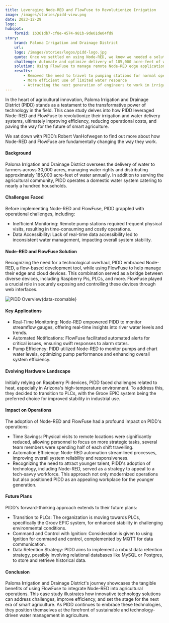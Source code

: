 ```yaml
---
title: Leveraging Node-RED and FlowFuse to Revolutionize Irrigation
image: /images/stories/pidd-view.png
date: 2023-12-29
logo:
hubspot:
    formId: 1b361db7-cf8e-4574-981b-9de01de04fd9
story:
    brand: Paloma Irrigation and Drainage District
    url:
    logo: /images/stories/logos/pidd-logo.jpg
    quote: Once we settled on using Node-RED, we knew we needed a solution to help us manage our edge devices as well as our central control system. FlowFuse has helped us take our Node-RED from proof-of-concept through to a reliable, scalable solution for the future.
    challenge: Automate and optimize delivery of 185,000 acre-feet of water annually.
    solution: Using FlowFuse to manage remote Node-RED edge applications.
    results:
        - Removed the need to travel to pumping stations for normal operation
        - More efficient use of limited water resource
        - Attracting the next generation of engineers to work in irrigation
---
```


In the heart of agricultural innovation, Paloma Irrigation and Drainage District (PIDD) stands as a testament to the transformative power of technology in the field. This case study delves into how PIDD leveraged Node-RED and FlowFuse to revolutionize their irrigation and water delivery systems, ultimately improving efficiency, reducing operational costs, and paving the way for the future of smart agriculture.

<!--more-->

We sat down with PIDD’s Robert VanHofwegen to find out more about how Node-RED and FlowFuse are fundamentally changing the way they work.

#### Background

Paloma Irrigation and Drainage District oversees the delivery of water to farmers across 30,000 acres, managing water rights and distributing approximately 185,000 acre-feet of water annually. In addition to serving the agricultural community, PIDD operates a domestic water system catering to nearly a hundred households.

#### Challenges Faced

Before implementing Node-RED and FlowFuse, PIDD grappled with operational challenges, including:
- Inefficient Monitoring: Remote pump stations required frequent physical visits, resulting in time-consuming and costly operations.
- Data Accessibility: Lack of real-time data accessibility led to inconsistent water management, impacting overall system stability.

#### Node-RED and FlowFuse Solution

Recognizing the need for a technological overhaul, PIDD embraced Node-RED, a flow-based development tool, while using FlowFuse to help manage their edge and cloud devices. This combination served as a bridge between diverse devices, including Raspberry Pis, PLCs, and more. FlowFuse played a crucial role in securely exposing and controlling these devices through web interfaces.

![PIDD Overview](./images/stories/pidd-view.png "PIDD Overview"){data-zoomable}

#### Key Applications

- Real-Time Monitoring: Node-RED empowered PIDD to monitor streamflow gauges, offering real-time insights into river water levels and trends.
- Automated Notifications: FlowFuse facilitated automated alerts for critical issues, ensuring swift responses to alarm states.
- Pump Efficiency: PIDD utilized Node-RED to monitor pumps and chart water levels, optimizing pump performance and enhancing overall system efficiency.

#### Evolving Hardware Landscape

Initially relying on Raspberry Pi devices, PIDD faced challenges related to heat, especially in Arizona's high-temperature environment. To address this, they decided to transition to PLCs, with the Groov EPIC system being the preferred choice for improved stability in industrial use.

#### Impact on Operations

The adoption of Node-RED and FlowFuse had a profound impact on PIDD's operations:
- Time Savings: Physical visits to remote locations were significantly reduced, allowing personnel to focus on more strategic tasks, several team members were spending half of each shift travelling.
- Automation Efficiency: Node-RED automation streamlined processes, improving overall system reliability and responsiveness.
- Recognizing the need to attract younger talent, PIDD's adoption of technology, including Node-RED, served as a strategy to appeal to a tech-savvy workforce. This approach not only modernized operations but also positioned PIDD as an appealing workplace for the younger generation.

#### Future Plans

PIDD's forward-thinking approach extends to their future plans:
- Transition to PLCs: The organization is moving towards PLCs, specifically the Groov EPIC system, for enhanced stability in challenging environmental conditions.
- Command and Control with Ignition: Consideration is given to using Ignition for command and control, complemented by MQTT for data communication.
- Data Retention Strategy: PIDD aims to implement a robust data retention strategy, possibly involving relational databases like MySQL or Postgres, to store and retrieve historical data.

#### Conclusion

Paloma Irrigation and Drainage District's journey showcases the tangible benefits of using FlowFuse to integrate Node-RED into agricultural operations. This case study illustrates how innovative technology solutions can address challenges, improve efficiency, and set the stage for the next era of smart agriculture. As PIDD continues to embrace these technologies, they position themselves at the forefront of sustainable and technology-driven water management in agriculture.